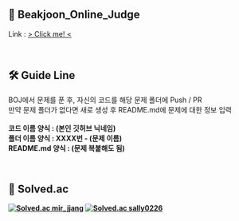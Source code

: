 ## 👯 Beakjoon_Online_Judge
Link : [ > Click me! <](https://acmicpc.net)

<br>

## 🛠 Guide Line
BOJ에서 문제를 푼 후, 자신의 코드를 해당 문제 폴더에 Push / PR<br>
만약 문제 폴더가 없다면 새로 생성 후 README.md에 문제에 대한 정보 입력<br><br>
<b>코드 이름 양식 : (본인 깃허브 닉네임)<br>
<b>폴더 이름 양식 : XXXX번 - (문제 이름)<br>
<b>README.md 양식 : (문제 복붙해도 됨)

<br>

## 🏅 Solved.ac
<div align="left">
  
  [![Solved.ac mir_jjang](http://mazassumnida.wtf/api/v2/generate_badge?boj=mir_jjang)](https://solved.ac/mir_jjang)
  [![Solved.ac sally0226](http://mazassumnida.wtf/api/v2/generate_badge?boj=sally0226)](https://solved.ac/sally0226)
</div>
